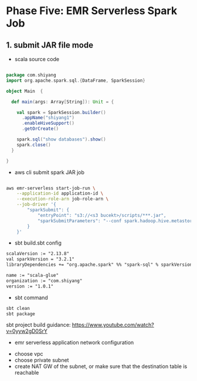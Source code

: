 # Phase Five: EMR Serverless Spark Job 

## 1. submit JAR file mode

- scala source code

```scala

package com.shiyang
import org.apache.spark.sql.{DataFrame, SparkSession}

object Main  {

  def main(args: Array[String]): Unit = {

    val spark = SparkSession.builder()
      .appName("shiyang1")
      .enableHiveSupport()
      .getOrCreate()

    spark.sql("show databases").show()
    spark.close()
  }

}
```

- aws cli submit spark JAR job

```sh

aws emr-serverless start-job-run \
    --application-id application-id \
    --execution-role-arn job-role-arn \
    --job-driver '{
        "sparkSubmit": {
            "entryPoint": "s3://<s3 bucekt>/scripts/***.jar",
            "sparkSubmitParameters": "--conf spark.hadoop.hive.metastore.client.factory.class=com.amazonaws.glue.catalog.metastore.AWSGlueDataCatalogHiveClientFactory --conf spark.driver.cores=1 --conf spark.driver.memory=3g --conf spark.executor.cores=4 --conf spark.executor.memory=3g"
        }
    }'

```

- sbt build.sbt config

```txt
scalaVersion := "2.13.8"
val sparkVersion = "3.2.1"
libraryDependencies += "org.apache.spark" %% "spark-sql" % sparkVersion % "provided"

name := "scala-glue"
organization := "com.shiyang"
version := "1.0.1"

```

- sbt command

```sh
sbt clean
sbt package

```
sbt project build guidance:
https://www.youtube.com/watch?v=0yyw2gD0SrY


- emr serverless application network configuration

* choose vpc
* choose private subnet
* create NAT GW of the subnet, or make sure that the destination table is reachable
